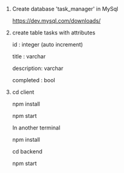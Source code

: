 1. Create database 'task_manager' in MySql 

    https://dev.mysql.com/downloads/
    


2. create table tasks with attributes

    id : integer (auto increment)

    title : varchar

    description: varchar

    completed : bool




4. cd client

    npm install 

    npm start


    In another terminal


    npm install 

    cd backend

    npm start






